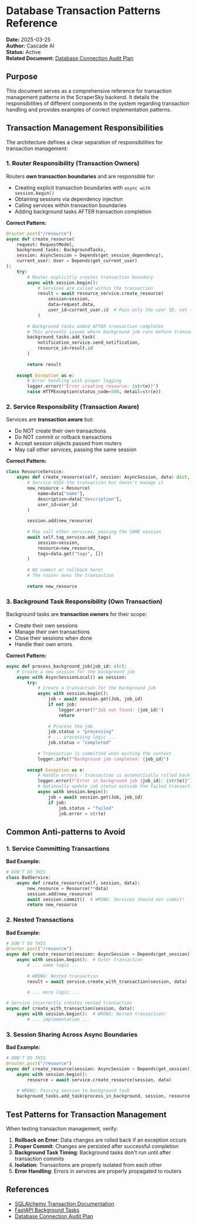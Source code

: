 # Database Transaction Patterns Reference

**Date:** 2025-03-25  
**Author:** Cascade AI  
**Status:** Active  
**Related Document:** [Database Connection Audit Plan](./942-DATABASE-CONNECTION-AUDIT-PLAN.md)

## Purpose

This document serves as a comprehensive reference for transaction management patterns in the ScraperSky backend. It details the responsibilities of different components in the system regarding transaction handling and provides examples of correct implementation patterns.

## Transaction Management Responsibilities

The architecture defines a clear separation of responsibilities for transaction management:

### 1. Router Responsibility (Transaction Owners)

Routers **own transaction boundaries** and are responsible for:
- Creating explicit transaction boundaries with `async with session.begin()`
- Obtaining sessions via dependency injection
- Calling services within transaction boundaries
- Adding background tasks AFTER transaction completion

**Correct Pattern:**
```python
@router.post("/resource")
async def create_resource(
    request: RequestModel,
    background_tasks: BackgroundTasks,
    session: AsyncSession = Depends(get_session_dependency),
    current_user: User = Depends(get_current_user)
):
    try:
        # Router explicitly creates transaction boundary
        async with session.begin():
            # Services are called within the transaction
            result = await resource_service.create_resource(
                session=session,
                data=request.data,
                user_id=current_user.id  # Pass only the user ID, not the token
            )
        
        # Background tasks added AFTER transaction completes
        # This prevents issues where background job runs before transaction commits
        background_tasks.add_task(
            notification_service.send_notification,
            resource_id=result.id
        )
        
        return result
        
    except Exception as e:
        # Error handling with proper logging
        logger.error(f"Error creating resource: {str(e)}")
        raise HTTPException(status_code=500, detail=str(e))
```

### 2. Service Responsibility (Transaction Aware)

Services are **transaction aware** but:
- Do NOT create their own transactions
- Do NOT commit or rollback transactions
- Accept session objects passed from routers
- May call other services, passing the same session

**Correct Pattern:**
```python
class ResourceService:
    async def create_resource(self, session: AsyncSession, data: dict, user_id: str):
        # Service USES the transaction but doesn't manage it
        new_resource = Resource(
            name=data["name"],
            description=data["description"],
            user_id=user_id
        )
        
        session.add(new_resource)
        
        # May call other services, passing the SAME session
        await self.tag_service.add_tags(
            session=session,
            resource=new_resource,
            tags=data.get("tags", [])
        )
        
        # NO commit or rollback here!
        # The router owns the transaction
        
        return new_resource
```

### 3. Background Task Responsibility (Own Transaction)

Background tasks are **transaction owners** for their scope:
- Create their own sessions
- Manage their own transactions
- Close their sessions when done
- Handle their own errors

**Correct Pattern:**
```python
async def process_background_job(job_id: str):
    # Create a new session for the background job
    async with AsyncSessionLocal() as session:
        try:
            # Create a transaction for the background job
            async with session.begin():
                job = await session.get(Job, job_id)
                if not job:
                    logger.error(f"Job not found: {job_id}")
                    return
                
                # Process the job
                job.status = "processing"
                # ... processing logic ...
                job.status = "completed"
                
            # Transaction is committed when exiting the context
            logger.info(f"Background job completed: {job_id}")
            
        except Exception as e:
            # Handle errors - transaction is automatically rolled back
            logger.error(f"Error in background job {job_id}: {str(e)}")
            # Optionally update job status outside the failed transaction
            async with session.begin():
                job = await session.get(Job, job_id)
                if job:
                    job.status = "failed"
                    job.error = str(e)
```

## Common Anti-patterns to Avoid

### 1. Service Committing Transactions

**Bad Example:**
```python
# DON'T DO THIS
class BadService:
    async def create_resource(self, session, data):
        new_resource = Resource(**data)
        session.add(new_resource)
        await session.commit()  # WRONG: Services should not commit!
        return new_resource
```

### 2. Nested Transactions

**Bad Example:**
```python
# DON'T DO THIS
@router.post("/resource")
async def create_resource(session: AsyncSession = Depends(get_session)):
    async with session.begin():  # Outer transaction
        # ... some logic ...
        
        # WRONG: Nested transaction
        result = await service.create_with_transaction(session, data)
        
        # ... more logic ...

# Service incorrectly creates nested transaction
async def create_with_transaction(session, data):
    async with session.begin():  # WRONG: Nested transaction!
        # ... implementation ...
```

### 3. Session Sharing Across Async Boundaries

**Bad Example:**
```python
# DON'T DO THIS
@router.post("/resource")
async def create_resource(session: AsyncSession = Depends(get_session)):
    async with session.begin():
        resource = await service.create_resource(session, data)
        
    # WRONG: Passing session to background task
    background_tasks.add_task(process_in_background, session, resource.id)
```

## Test Patterns for Transaction Management

When testing transaction management, verify:

1. **Rollback on Error**: Data changes are rolled back if an exception occurs
2. **Proper Commit**: Changes are persisted after successful completion
3. **Background Task Timing**: Background tasks don't run until after transaction commits
4. **Isolation**: Transactions are properly isolated from each other
5. **Error Handling**: Errors in services are properly propagated to routers

## References

- [SQLAlchemy Transaction Documentation](https://docs.sqlalchemy.org/en/14/orm/session_transaction.html)
- [FastAPI Background Tasks](https://fastapi.tiangolo.com/tutorial/background-tasks/)
- [Database Connection Audit Plan](./942-DATABASE-CONNECTION-AUDIT-PLAN.md)